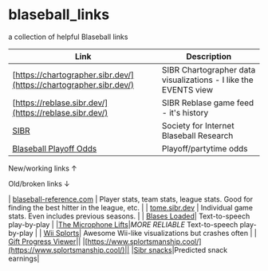 # blaseball_links
a collection of helpful Blaseball links

| Link  | Description  |
|---|---|
|[https://chartographer.sibr.dev/](https://chartographer.sibr.dev/)| SIBR Chartographer data visualizations - I like the EVENTS view|
|[https://reblase.sibr.dev/](https://reblase.sibr.dev/)| SIBR Reblase game feed - it's history |
| [SIBR](https://sibr.dev/#/)| Society for Internet Blaseball Research |
|[Blaseball Playoff Odds](https://mixolyde.net/blaseballstatus/index.html#activeLeague=0&activeView=4&groupByDiv=false)| Playoff/partytime odds|

New/working links ↑

Old/broken links ↓


| [blaseball-reference.com](http://blaseball-reference.com)  | Player stats, team stats, league stats. Good for finding the best hitter in the league, etc.  |
| [tome.sibr.dev](http://tome.sibr.dev) | Individual game stats. Even includes previous seasons. |
| [Blases Loaded](https://blases-loaded.sibr.dev/#/)| Text-to-speech play-by-play |
|[The Microphone Lifts](https://the-microphone-lifts.github.io/)|*MORE RELIABLE* Text-to-speech play-by-play |
| [Wii Splorts](https://wii.blaseball.xyz/)| Awesome Wii-like visualizations but crashes often |
| [Gift Progress Viewer](https://www.enbyss.com/content/tools/blaseball-gifts)||
|[https://www.splortsmanship.cool/](https://www.splortsmanship.cool/)||
|[Sibr snacks](https://snacks.sibr.dev)|Predicted snack earnings|

